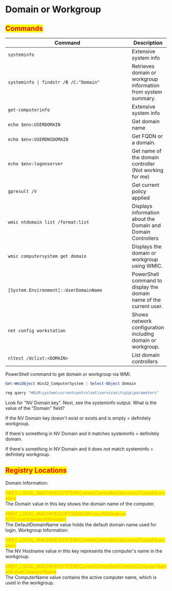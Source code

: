 # Domain or Workgroup

## <mark style="color:red;">Commands</mark>

<table data-header-hidden data-full-width="true"><thead><tr><th width="415">Command</th><th>Description</th></tr></thead><tbody><tr><td><code>systeminfo</code></td><td>Extensive system info</td></tr><tr><td><code>systeminfo | findstr /B /C:"Domain"</code></td><td>Retrieves domain or workgroup information from system summary.</td></tr><tr><td><code>get-computerinfo</code></td><td>Extensive system info</td></tr><tr><td><code>echo $env:USERDOMAIN</code></td><td>Get domain name</td></tr><tr><td><code>echo $env:USERDNSDOMAIN</code></td><td>Get FQDN or a domain.</td></tr><tr><td><code>echo $env:logonserver</code></td><td>Get name of the domain controller (Not working for me)</td></tr><tr><td><code>gpresult /V</code></td><td>Get current policy applied</td></tr><tr><td><code>wmic ntdomain list /format:list</code></td><td>Displays information about the Domain and Domain Controllers</td></tr><tr><td><code>wmic computersystem get domain</code></td><td>Displays the domain or workgroup using WMIC.</td></tr><tr><td><code>[System.Environment]::UserDomainName</code></td><td>PowerShell command to display the domain name of the current user.</td></tr><tr><td><code>net config workstation</code></td><td>Shows network configuration including domain or workgroup.</td></tr><tr><td><code>nltest /dclist:&#x3C;DOMAIN></code></td><td>List domain controllers</td></tr></tbody></table>

PowerShell command to get domain or workgroup via WMI.

```powershell
Get-WmiObject Win32_ComputerSystem | Select-Object Domain 
```

```powershell
reg query "HKLM\system\currentcontrolset\services\tcpip\parameters"
```

Look for "NV Domain key". Next, see the systeminfo output. What is the value of the "Domain" field?

If the NV Domain key doesn't exist or exists and is empty = definitely workgroup.

If there's something in NV Domain and it matches systeminfo = definitely domain.

If there's something in NV Domain and it does _not_ match systeminfo = definitely workgroup.

## <mark style="color:red;">Registry Locations</mark>

Domain Information:

<mark style="color:orange;">HKEY\_LOCAL\_MACHINE\SYSTEM\CurrentControlSet\Services\Tcpip\Parameters</mark> \
The Domain value in this key shows the domain name of the computer.

<mark style="color:orange;">HKEY\_LOCAL\_MACHINE\SOFTWARE\Microsoft\Windows NT\CurrentVersion\Winlogon</mark> \
The DefaultDomainName value holds the default domain name used for login. Workgroup Information:

<mark style="color:orange;">HKEY\_LOCAL\_MACHINE\SYSTEM\CurrentControlSet\Services\Tcpip\Parameters</mark> \
The NV Hostname value in this key represents the computer's name in the workgroup.

<mark style="color:orange;">HKEY\_LOCAL\_MACHINE\SYSTEM\CurrentControlSet\Control\ComputerName\ActiveComputerName</mark> \
The ComputerName value contains the active computer name, which is used in the workgroup.
